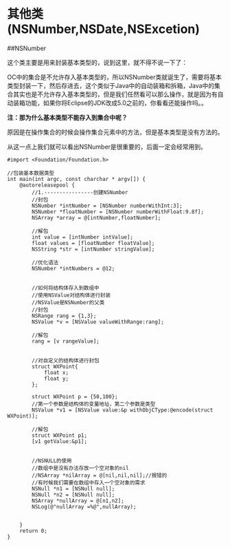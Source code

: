 # 其他类(NSNumber,NSDate,NSExcetion)

##NSNumber

这个类主要是用来封装基本类型的，说到这里，就不得不说一下了：

OC中的集合是不允许存入基本类型的，所以NSNumber类就诞生了，需要将基本类型封装一下，然后存进去，这个类似于Java中的自动装箱和拆箱，Java中的集合其实也是不允许存入基本类型的，但是我们任然看可以那么操作，就是因为有自动装箱功能，如果你将Eclipse的JDK改成5.0之前的，你看看还能操作吗。。

**注：那为什么基本类型不能存入到集合中呢？**

原因是在操作集合的时候会操作集合元素中的方法，但是基本类型是没有方法的。

从这一点上我们就可以看出NSNumber是很重要的，后面一定会经常用到。
```
#import <Foundation/Foundation.h>  
  
//包装基本数据类型  
int main(int argc, const charchar * argv[]) {  
    @autoreleasepool {  
        //1.----------------创建NSNumber  
        //封包  
        NSNumber *intNumber = [NSNumber numberWithInt:3];  
        NSNumber *floatNumber = [NSNumber numberWithFloat:9.8f];  
        NSArray *array = @[intNumber,floatNumber];  
          
        //解包  
        int value = [intNumber intValue];  
        float values = [floatNumber floatValue];  
        NSString *str = [intNumber stringValue];  
          
        //优化语法  
        NSNumber *intNumbers = @12;  
          
          
        //如何将结构体存入到数组中  
        //使用NSValue对结构体进行封装  
        //NSValue是NSNumber的父类  
        //封包  
        NSRange rang = {1,3};  
        NSValue *v = [NSValue valueWithRange:rang];  
          
        //解包  
        rang = [v rangeValue];  
          
          
        //对自定义的结构体进行封包  
        struct WXPoint{  
            float x;  
            float y;  
        };  
          
        struct WXPoint p = {50,100};  
        //第一个参数是结构体的变量地址，第二个参数是类型  
        NSValue *v1 = [NSValue value:&p withObjCType:@encode(struct WXPoint)];  
          
        //解包  
        struct WXPoint p1;  
        [v1 getValue:&p1];  
          
          
        //NSNULL的使用  
        //数组中是没有办法存放一个空对象的nil  
        //NSArray *nilArray = @[nil,nil,nil];//报错的  
        //有时候我们需要在数组中存入一个空对象的需求  
        NSNull *n1 = [NSNull null];  
        NSNull *n2 = [NSNull null];  
        NSArray *nullArray = @[n1,n2];  
        NSLog(@"nullArray =%@",nullArray);  
          
          
    }  
    return 0;  
}  
```
